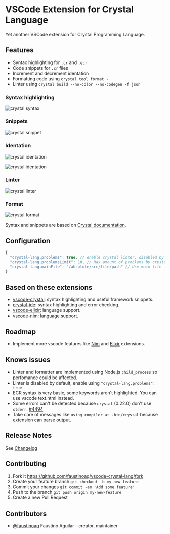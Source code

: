 # VSCode Extension for Crystal Language

Yet another VSCode extension for Crystal Programming Language.

## Features

* Syntax highlighting for `.cr` and `.ecr`
* Code snippets for `.cr` files
* Increment and decrement identation
* Formatting code using `crystal tool format -`
* Linter using `crystal build --no-color --no-codegen -f json`

### Syntax highlighting

![crystal syntax](https://raw.githubusercontent.com/faustinoaq/vscode-crystal-lang/master/images/ecr.png)

### Snippets

![crystal snippet](https://raw.githubusercontent.com/faustinoaq/vscode-crystal-lang/master/images/snippet.png)

### Identation

![crystal identation](https://raw.githubusercontent.com/faustinoaq/vscode-crystal-lang/master/images/identation00.gif)

![crystal identation](https://raw.githubusercontent.com/faustinoaq/vscode-crystal-lang/master/images/identation01.gif)

### Linter

![crystal linter](https://raw.githubusercontent.com/faustinoaq/vscode-crystal-lang/master/images/linter.png)

### Format

![crystal format](https://raw.githubusercontent.com/faustinoaq/vscode-crystal-lang/master/images/format.gif)

Syntax and snippets are based on [Crystal documentation](https://crystal-lang.org/docs/).

## Configuration

```javascript
{
  "crystal-lang.problems": true, // enable crystal linter, disabled by default
  "crystal-lang.problemsLimit": 10, // Max amount of problems by crystal build
  "crystal-lang.mainFile": "/absolute/src/file/path" // Use main file instead of current one.
}
```

## Based on these extensions

* [vscode-crystal](https://github.com/g3ortega/vscode-crystal): syntax highlighting and useful framework snippets.
* [crystal-ide](https://github.com/kofno/crystal-ide): syntax highlighting and error checking.
* [vscode-elixir](https://github.com/fr1zle/vscode-elixir): language support.
* [vscode-nim](https://github.com/pragmagic/vscode-nim): language support.

## Roadmap

* Implement more vscode features like [Nim](https://github.com/pragmagic/vscode-nim) and [Elixir](https://github.com/fr1zle/vscode-elixir) extensions.

## Knows issues

* Linter and formatter are implemented using Node.js `child_process` so perfomance could be affected.
* Linter is disabled by default, enable using `"crystal-lang.problems": true`
* ECR syntax is very basic, some keywords aren't highlighted. You can use vscode text.html instead.
* Some errors can't be detected because `crystal` (0.22.0) don't use `stderr`. [#4494](https://github.com/crystal-lang/crystal/pull/4494)
* Take care of messages like `using compiler at .bin/crystal` because extension can parse output.

## Release Notes

See [Changelog](https://github.com/faustinoaq/vscode-crystal-lang/blob/master/CHANGELOG.md)

## Contributing

1. Fork it https://github.com/faustinoaq/vscode-crystal-lang/fork
2. Create your feature branch `git checkout -b my-new-feature`
3. Commit your changes `git commit -am 'Add some feature'`
4. Push to the branch `git push origin my-new-feature`
5. Create a new Pull Request

## Contributors

- [@faustinoaq](https://github.com/faustinoaq) Faustino Aguilar - creator, maintainer